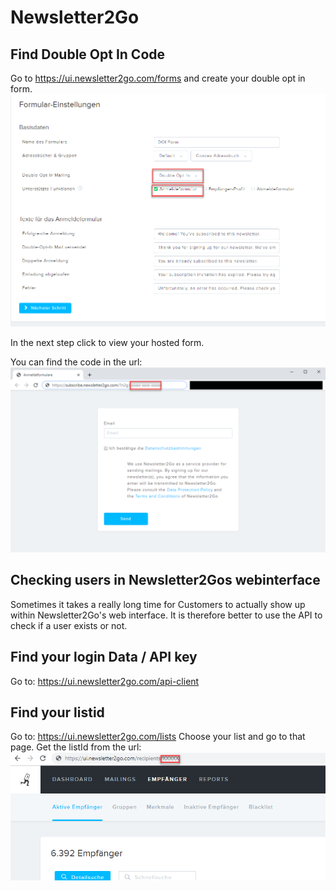 # Newsletter2Go

## Find Double Opt In Code
Go to https://ui.newsletter2go.com/forms and create your double opt in form. ![nl2goform](../../img/newsletter2go/create-form-1.png)

In the next step click to view your hosted form.

You can find the code in the url: ![code](../../img/newsletter2go/create-form-2.png)

## Checking users in Newsletter2Gos webinterface
Sometimes it takes a really long time for Customers to actually show up within Newsletter2Go's web interface. It is therefore better to use the API to check if a user exists or not.

## Find your login Data / API key
Go to: https://ui.newsletter2go.com/api-client

## Find your listid
Go to: https://ui.newsletter2go.com/lists
Choose your list and go to that page.
Get the listId from the url:
![listId](../../img/newsletter2go/list-id-1.png)